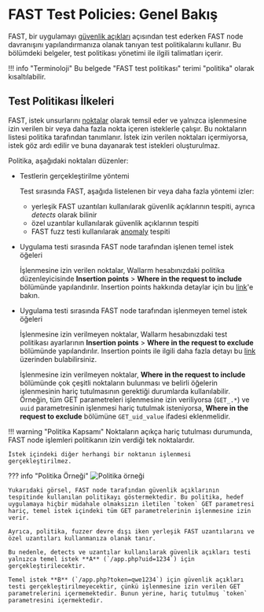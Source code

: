 [doc-insertion-points]:     insertion-points.md

[gl-vuln]:                  ../../terms-glossary.md#vulnerability
[gl-point]:                 ../../terms-glossary.md#point
[gl-anomaly]:               ../../terms-glossary.md#anomaly

# FAST Test Policies: Genel Bakış

FAST, bir uygulamayı [güvenlik açıkları][gl-vuln] açısından test ederken FAST node davranışını yapılandırmanıza olanak tanıyan test politikalarını kullanır. Bu bölümdeki belgeler, test politikası yönetimi ile ilgili talimatları içerir.

!!! info "Terminoloji"
    Bu belgede "FAST test politikası" terimi "politika" olarak kısaltılabilir.

## Test Politikası İlkeleri

FAST, istek unsurlarını [noktalar][gl-point] olarak temsil eder ve yalnızca işlenmesine izin verilen bir veya daha fazla nokta içeren isteklerle çalışır. Bu noktaların listesi politika tarafından tanımlanır. İstek izin verilen noktaları içermiyorsa, istek göz ardı edilir ve buna dayanarak test istekleri oluşturulmaz.

Politika, aşağıdaki noktaları düzenler:

* Testlerin gerçekleştirilme yöntemi
    
    Test sırasında FAST, aşağıda listelenen bir veya daha fazla yöntemi izler:
    
    * yerleşik FAST uzantıları kullanılarak güvenlik açıklarının tespiti, ayrıca *detects* olarak bilinir
    * özel uzantılar kullanılarak güvenlik açıklarının tespiti
    * FAST fuzz testi kullanılarak [anomaly][gl-anomaly] tespiti

* Uygulama testi sırasında FAST node tarafından işlenen temel istek öğeleri

    İşlenmesine izin verilen noktalar, Wallarm hesabınızdaki politika düzenleyicisinde **Insertion points** > **Where in the request to include** bölümünde yapılandırılır. Insertion points hakkında detaylar için bu [link][doc-insertion-points]'e bakın.

* Uygulama testi sırasında FAST node tarafından işlenmeyen temel istek öğeleri

    İşlenmesine izin verilmeyen noktalar, Wallarm hesabınızdaki test politikası ayarlarının **Insertion points** > **Where in the request to exclude** bölümünde yapılandırılır. Insertion points ile ilgili daha fazla detayı bu [link][doc-insertion-points] üzerinden bulabilirsiniz.

    İşlenmesine izin verilmeyen noktalar, **Where in the request to include** bölümünde çok çeşitli noktaların bulunması ve belirli öğelerin işlenmesinin hariç tutulmasının gerektiği durumlarda kullanılabilir. Örneğin, tüm GET parametreleri işlenmesine izin veriliyorsa (`GET_.*`) ve `uuid` parametresinin işlenmesi hariç tutulmak isteniyorsa, **Where in the request to exclude** bölümüne `GET_uid_value` ifadesi eklenmelidir.

!!! warning "Politika Kapsamı"
    Noktaların açıkça hariç tutulması durumunda, FAST node işlemleri politikanın izin verdiği tek noktalardır.
    
    İstek içindeki diğer herhangi bir noktanın işlenmesi gerçekleştirilmez.

??? info "Politika Örneği"
    ![Politika örneği](../../../images/fast/operations/common/test-policy/overview/policy-flow-example.png)

    Yukarıdaki görsel, FAST node tarafından güvenlik açıklarının tespitinde kullanılan politikayı göstermektedir. Bu politika, hedef uygulamaya hiçbir müdahale olmaksızın iletilen `token` GET parametresi hariç, temel istek içindeki tüm GET parametrelerinin işlenmesine izin verir.

    Ayrıca, politika, fuzzer devre dışı iken yerleşik FAST uzantılarını ve özel uzantıları kullanmanıza olanak tanır.

    Bu nedenle, detects ve uzantılar kullanılarak güvenlik açıkları testi yalnızca temel istek **A** (`/app.php?uid=1234`) için gerçekleştirilecektir.

    Temel istek **B** (`/app.php?token=qwe1234`) için güvenlik açıkları testi gerçekleştirilmeyecektir, çünkü işlenmesine izin verilen GET parametrelerini içermemektedir. Bunun yerine, hariç tutulmuş `token` parametresini içermektedir.